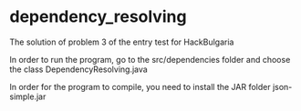 # dependency_resolving
The solution of problem 3 of the entry test for HackBulgaria

In order to run the program, go to the src/dependencies folder and choose the class DependencyResolving.java

In order for the program to compile, you need to install the JAR folder json-simple.jar

